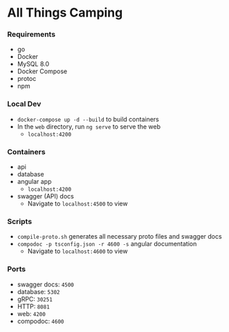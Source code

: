# All Things Camping

### Requirements
* go
* Docker
* MySQL 8.0
* Docker Compose
* protoc
* npm

### Local Dev
* `docker-compose up -d --build` to build containers
* In the `web` directory, run `ng serve` to serve the web
  * `localhost:4200`

### Containers
* api
* database
* angular app
  * `localhost:4200`
* swagger (API) docs
  * Navigate to `localhost:4500` to view

### Scripts
* `compile-proto.sh` generates all necessary proto files and swagger docs
* `compodoc -p tsconfig.json -r 4600 -s` angular documentation
  * Navigate to `localhost:4600` to view


### Ports
* swagger docs: `4500`
* database: `5302`
* gRPC: `30251`
* HTTP: `8081`
* web: `4200`
* compodoc: `4600`